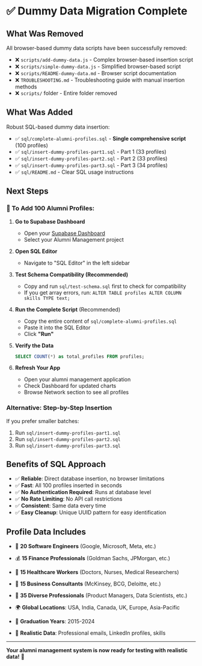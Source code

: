 # ✅ Dummy Data Migration Complete

## What Was Removed

All browser-based dummy data scripts have been successfully removed:

- ❌ `scripts/add-dummy-data.js` - Complex browser-based insertion script
- ❌ `scripts/simple-dummy-data.js` - Simplified browser-based script  
- ❌ `scripts/README-dummy-data.md` - Browser script documentation
- ❌ `TROUBLESHOOTING.md` - Troubleshooting guide with manual insertion methods
- ❌ `scripts/` folder - Entire folder removed

## What Was Added

Robust SQL-based dummy data insertion:

- ✅ `sql/complete-alumni-profiles.sql` - **Single comprehensive script** (100 profiles)
- ✅ `sql/insert-dummy-profiles-part1.sql` - Part 1 (33 profiles)
- ✅ `sql/insert-dummy-profiles-part2.sql` - Part 2 (33 profiles)  
- ✅ `sql/insert-dummy-profiles-part3.sql` - Part 3 (34 profiles)
- ✅ `sql/README.md` - Clear SQL usage instructions

## Next Steps

### 🚀 To Add 100 Alumni Profiles:

1. **Go to Supabase Dashboard**
   - Open your [Supabase Dashboard](https://supabase.com/dashboard)
   - Select your Alumni Management project

2. **Open SQL Editor**
   - Navigate to "SQL Editor" in the left sidebar

3. **Test Schema Compatibility (Recommended)**
   - Copy and run `sql/test-schema.sql` first to check for compatibility
   - If you get array errors, run: `ALTER TABLE profiles ALTER COLUMN skills TYPE text;`

4. **Run the Complete Script** (Recommended)
   - Copy the entire content of `sql/complete-alumni-profiles.sql`
   - Paste it into the SQL Editor
   - Click **"Run"**

5. **Verify the Data**
   ```sql
   SELECT COUNT(*) as total_profiles FROM profiles;
   ```

6. **Refresh Your App**
   - Open your alumni management application
   - Check Dashboard for updated charts
   - Browse Network section to see all profiles

### Alternative: Step-by-Step Insertion

If you prefer smaller batches:
1. Run `sql/insert-dummy-profiles-part1.sql` 
2. Run `sql/insert-dummy-profiles-part2.sql`
3. Run `sql/insert-dummy-profiles-part3.sql`

## Benefits of SQL Approach

- ✅ **Reliable**: Direct database insertion, no browser limitations
- ✅ **Fast**: All 100 profiles inserted in seconds
- ✅ **No Authentication Required**: Runs at database level
- ✅ **No Rate Limiting**: No API call restrictions  
- ✅ **Consistent**: Same data every time
- ✅ **Easy Cleanup**: Unique UUID pattern for easy identification

## Profile Data Includes

- 🏢 **20 Software Engineers** (Google, Microsoft, Meta, etc.)
- 💰 **15 Finance Professionals** (Goldman Sachs, JPMorgan, etc.)
- 🏥 **15 Healthcare Workers** (Doctors, Nurses, Medical Researchers)
- 💼 **15 Business Consultants** (McKinsey, BCG, Deloitte, etc.)
- 🚀 **35 Diverse Professionals** (Product Managers, Data Scientists, etc.)

- 🌍 **Global Locations**: USA, India, Canada, UK, Europe, Asia-Pacific
- 📅 **Graduation Years**: 2015-2024
- 🎯 **Realistic Data**: Professional emails, LinkedIn profiles, skills

---

**Your alumni management system is now ready for testing with realistic data!** 🎉
